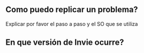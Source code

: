 ## Como puedo replicar un problema?
Explicar por favor el paso a paso y el SO que se utiliza
## En que versión de Invie ocurre?
